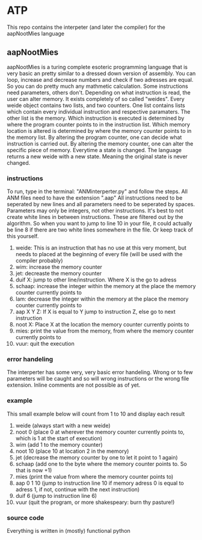 # ATP
This repo contains the interpeter (and later the compiler) for the aapNootMies language

## aapNootMies
aapNootMies is a turing complete esoteric programming language that is very basic an pretty similar to a dressed down version of assembly. You can loop, increase and decrease numbers and check if two adresses are equal. So you can do pretty much any mathmetic calculation.
Some instructions need parameters, others don't. Depending on what instruction is read, the user can alter memory. 
It exists completely of so called "weides". Every weide object contains two lists, and two counters. One list contains lists which contain every individual instruction and respective paramaters. The other list is the memory. Which instruction is executed is determined by where the program counter points to in the instruction list. Which memory location is altered is determined by where the memory counter points to in the memory list. By altering the program counter, one can decide what instruction is carried out. By altering the memory counter, one can alter the specific piece of memory. Everytime a state is changed. The language returns a new weide with a new state. Meaning the original state is never changed.

### instructions
To run, type in the terminal: "ANMinterperter.py" and follow the steps. All ANM files need to have the extension ".aap"
All instructions need to be seperated by new lines and all parameters need to be seperated by spaces. Parameters may only be integers, not other instructions.
It's best to not create white lines in between instructions. These are filtered out by the algorithm. So when you want to jump to line 10 in your file, it could actually be line 8 if there are two white lines somewhere in the file. Or keep track of this yourself.

1. weide: This is an instruction that has no use at this very moment, but needs to placed at the beginning of every file (will be used with the compiler probably)
2. wim: increase the memory counter
3. jet: decreaste the memory counter
4. duif X: jump to other line/instruction. Where X is the go to adress
5. schaap: increase the integer within the memory at the place the memory counter currently points to
6. lam: decrease the integer within the memory at the place the memory counter currently points to
7. aap X Y Z: If X is equal to Y jump to instruction Z, else go to next instruction
8. noot X: Place X at the location the memory counter currently points to
9. mies: print the value from the memory, from where the memory counter currently points to
10. vuur: quit the execution

### error handeling
The interperter has some very, very basic error handeling. Wrong or to few parameters will be caught and so will wrong instructions or the wrong file extension.
Inline comments are not possible as of yet.

### example
This small example below will count from 1 to 10 and display each result

1. weide (always start with a new weide)
2. noot 0 (place 0 at wherever the memory counter currently points to, which is 1 at the start of execution)
3. wim (add 1 to the memory counter)
4. noot 10 (place 10 at location 2 in the memory)
5. jet (decrease the memory counter by one to let it point to 1 again)
6. schaap (add one to the byte where the memory counter points to. So that is now +1)
7. mies (print the value from where the memory counter points to)
8. aap 0 1 10 (jump to instruction line 10 if memory adress 0 is equal to adress 1, if not, continue with the next instruction)
9. duif 6 (jump to instruction line 6)
10. vuur (quit the program, or more shakespeary: burn thy pasture!)

### source code
Everything is written in (mostly) functional python

